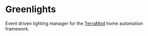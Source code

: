 # Greenlights
Event driven lighting manager for the <a href="https://github.com/hkparker/TerraMod">TerraMod</a> home automation framework.
